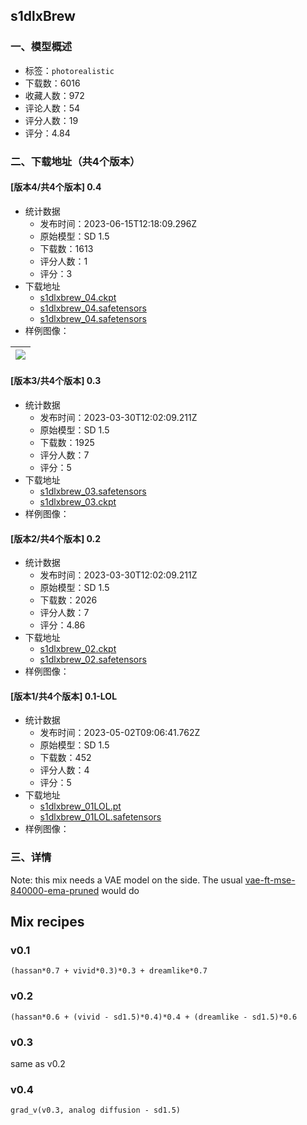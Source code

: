 ## s1dlxBrew
### 一、模型概述

- 标签：`photorealistic`
- 下载数：6016
- 收藏人数：972
- 评论人数：54
- 评分人数：19
- 评分：4.84

### 二、下载地址（共4个版本）

#### [版本4/共4个版本] 0.4

- 统计数据
  - 发布时间：2023-06-15T12:18:09.296Z
  - 原始模型：SD 1.5
  - 下载数：1613
  - 评分人数：1
  - 评分：3
- 下载地址
  - [s1dlxbrew_04.ckpt](https://civitai.com/api/download/models/13166?type=Model&format=PickleTensor&size=full&fp=fp16)
  - [s1dlxbrew_04.safetensors](https://civitai.com/api/download/models/13166?type=Model&format=SafeTensor&size=full&fp=fp16)
  - [s1dlxbrew_04.safetensors](https://civitai.com/api/download/models/13166)
- 样例图像：

| <img src="https://image.civitai.com/xG1nkqKTMzGDvpLrqFT7WA/fbe0e028-f449-4f0e-4879-c1cf06a8b600/width=450/127297.jpeg" /> |
| ---- |

#### [版本3/共4个版本] 0.3

- 统计数据
  - 发布时间：2023-03-30T12:02:09.211Z
  - 原始模型：SD 1.5
  - 下载数：1925
  - 评分人数：7
  - 评分：5
- 下载地址
  - [s1dlxbrew_03.safetensors](https://civitai.com/api/download/models/6980)
  - [s1dlxbrew_03.ckpt](https://civitai.com/api/download/models/6980?type=Model&format=PickleTensor&size=full&fp=fp16)
- 样例图像：
#### [版本2/共4个版本] 0.2

- 统计数据
  - 发布时间：2023-03-30T12:02:09.211Z
  - 原始模型：SD 1.5
  - 下载数：2026
  - 评分人数：7
  - 评分：4.86
- 下载地址
  - [s1dlxbrew_02.ckpt](https://civitai.com/api/download/models/6074?type=Model&format=PickleTensor&size=full&fp=fp16)
  - [s1dlxbrew_02.safetensors](https://civitai.com/api/download/models/6074)
- 样例图像：
#### [版本1/共4个版本] 0.1-LOL

- 统计数据
  - 发布时间：2023-05-02T09:06:41.762Z
  - 原始模型：SD 1.5
  - 下载数：452
  - 评分人数：4
  - 评分：5
- 下载地址
  - [s1dlxbrew_01LOL.pt](https://civitai.com/api/download/models/5395?type=Model&format=PickleTensor&size=full&fp=fp16)
  - [s1dlxbrew_01LOL.safetensors](https://civitai.com/api/download/models/5395)
- 样例图像：

### 三、详情
<p>Note: this mix needs a VAE model on the side. The usual <a target="_blank" rel="ugc" href="https://huggingface.co/stabilityai/sd-vae-ft-mse-original/tree/main">vae-ft-mse-840000-ema-pruned</a> would do</p><p></p><h2>Mix recipes</h2><h3>v0.1</h3><p><code>(hassan*0.7 + vivid*0.3)*0.3 + dreamlike*0.7</code></p><p></p><h3>v0.2</h3><p><code>(hassan*0.6 + (vivid - sd1.5)*0.4)*0.4 + (dreamlike - sd1.5)*0.6</code></p><p></p><h3>v0.3</h3><p>same as v0.2</p><p></p><h3>v0.4</h3><p><code>grad_v(v0.3, analog diffusion - sd1.5)</code></p>